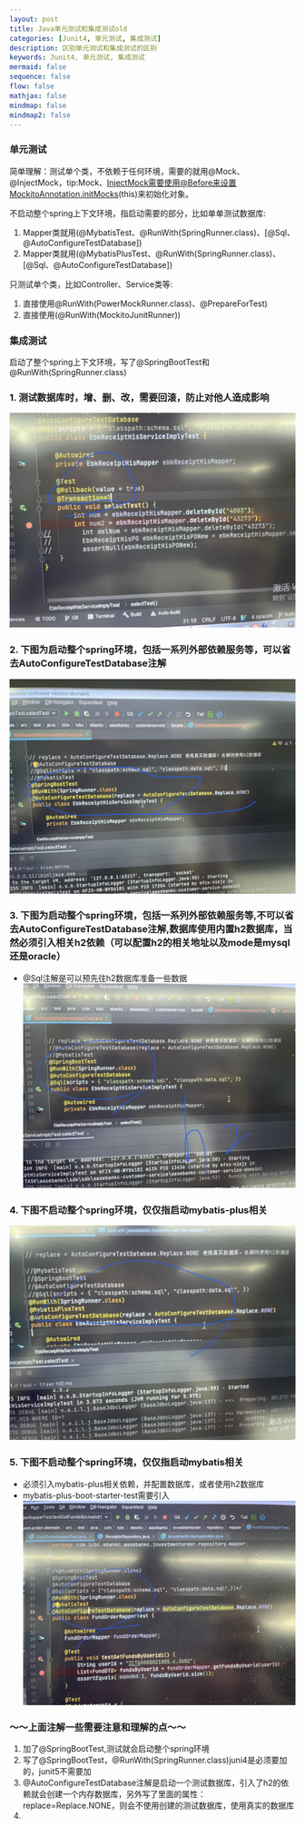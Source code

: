 ```yaml
---
layout: post
title: Java单元测试和集成测试old
categories: [Junit4, 单元测试, 集成测试]
description: 区别单元测试和集成测试的区别
keywords: Junit4, 单元测试, 集成测试
mermaid: false
sequence: false
flow: false
mathjax: false
mindmap: false
mindmap2: false
---
```


### 单元测试
简单理解：测试单个类，不依赖于任何环境，需要的就用@Mock、@InjectMock，tip:Mock、InjectMock需要使用@Before来设置MockitoAnnotation.initMocks(this)来初始化对象。

不启动整个spring上下文环境，指启动需要的部分，比如单单测试数据库:
1. Mapper类就用(@MybatisTest、@RunWith(SpringRunner.class)、[@Sql、@AutoConfigureTestDatabase])
2. Mapper类就用(@MybatisPlusTest、@RunWith(SpringRunner.class)、[@Sql、@AutoConfigureTestDatabase])

只测试单个类，比如Controller、Service类等:
1. 直接使用@RunWith(PowerMockRunner.class)、@PrepareForTest)
2. 直接使用(@RunWith(MockitoJunitRunner))

### 集成测试
启动了整个spring上下文环境，写了@SpringBootTest和@RunWith(SpringRunner.class)


### 1. 测试数据库时，增、删、改，需要回滚，防止对他人造成影响
![](/images/blog/junit1.jpg)

### 2. 下图为启动整个spring环境，包括一系列外部依赖服务等，可以省去AutoConfigureTestDatabase注解
![](/images/blog/junit2.jpg)

### 3. 下图为启动整个spring环境，包括一系列外部依赖服务等,不可以省去AutoConfigureTestDatabase注解,数据库使用内置h2数据库，当然必须引入相关h2依赖（可以配置h2的相关地址以及mode是mysql还是oracle）
- @Sql注解是可以预先往h2数据库准备一些数据
![](/images/blog/junit3.jpg)

### 4. 下图不启动整个spring环境，仅仅指启动mybatis-plus相关
![](/images/blog/junit4.jpg)

### 5. 下图不启动整个spring环境，仅仅指启动mybatis相关
- 必须引入mybatis-plus相关依赖，并配置数据库，或者使用h2数据库
- mybatis-plus-boot-starter-test需要引入
![](/images/blog/junit5.jpg)

### ～～上面注解一些需要注意和理解的点～～
1. 加了@SpringBootTest,测试就会启动整个spring环境
2. 写了@SpringBootTest，@RunWith(SpringRunner.class)juni4是必须要加的，junit5不需要加
3. @AutoConfigureTestDatabase注解是启动一个测试数据库，引入了h2的依赖就会创建一个内存数据库，另外写了里面的属性：replace=Replace.NONE，则会不使用创建的测试数据库，使用真实的数据库
4. 



